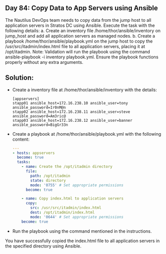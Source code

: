 ## Day 84: Copy Data to App Servers using Ansible

The Nautilus DevOps team needs to copy data from the jump host to all application servers in Stratos DC using Ansible. Execute the task with the following details:
a. Create an inventory file /home/thor/ansible/inventory on jump_host and add all application servers as managed nodes.
b. Create a playbook /home/thor/ansible/playbook.yml on the jump host to copy the /usr/src/itadmin/index.html file to all application servers, placing it at /opt/itadmin.
Note: Validation will run the playbook using the command ansible-playbook -i inventory playbook.yml. Ensure the playbook functions properly without any extra arguments.

## Solution:

- Create a inventory file at /home/thor/ansible/inventory with the details:
    ```
    [appservers]
    stapp01 ansible_host=172.16.238.10 ansible_user=tony ansible_password=Ir0nM@n
    stapp02 ansible_host=172.16.238.11 ansible_user=steve ansible_password=Am3ric@
    stapp03 ansible_host=172.16.238.12 ansible_user=banner ansible_password=BigGr33n
    ```
- Create a playbook at /home/thor/ansible/playbook.yml with the following content:
    ```yaml
    ---
    - hosts: appservers
      become: true
      tasks:
        - name: Create the /opt/itadmin directory
          file:
            path: /opt/itadmin
            state: directory
            mode: '0755' # Set appropriate permissions
          become: true

        - name: Copy index.html to application servers
          copy:
            src: /usr/src/itadmin/index.html
            dest: /opt/itadmin/index.html
            mode: '0644' # Set appropriate permissions
        become: true
    ```
- Run the playbook using the command mentioned in the instructions.

You have successfully copied the index.html file to all application servers in the specified directory using Ansible.
